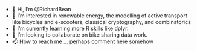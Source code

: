 - 👋 Hi, I’m @RichardBean
- 👀 I’m interested in renewable energy, the modelling of active transport like bicycles and e-scooters, classical cryptography, and combinatorics
- 🌱 I’m currently learning more R skills like dplyr.
- 💞️ I’m looking to collaborate on bike sharing data work.
- 📫 How to reach me ... perhaps comment here somehow 

<!---
RichardBean/RichardBean is a ✨ special ✨ repository because its `README.md` (this file) appears on your GitHub profile.
You can click the Preview link to take a look at your changes.
--->
